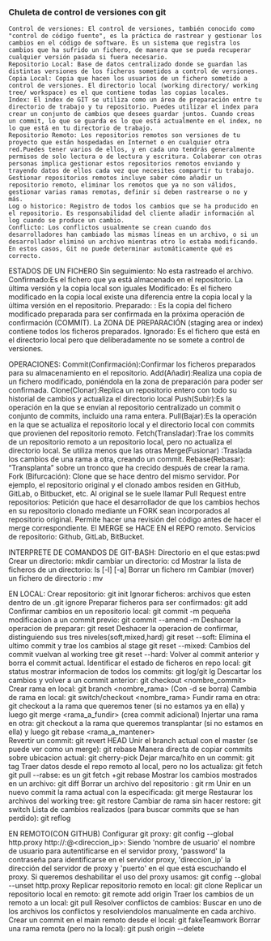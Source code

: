 ### Chuleta de control de versiones con git
	Control de versiones: El control de versiones, también conocido como "control de código fuente", es la práctica de rastrear y gestionar los cambios en el código de software. Es un sistema que registra los cambios que ha sufrido un fichero, de manera que se pueda recuperar cualquier versión pasada si fuera necesario.
	Repositorio Local: Base de datos centralizado donde se guardan las distintas versiones de los ficheros sometidos a control de versiones.
	Copia Local: Copia que hacen los usuarios de un fichero sometido a control de versiones. El directorio local (working directory/ working tree/ workspace) es el que contiene todas las copias locales.
	Index: El index de GIT se utiliza como un área de preparación entre tu directorio de trabajo y tu repositorio. Puedes utilizar el index para crear un conjunto de cambios que desees guardar juntos. Cuando creas un commit, lo que se guarda es lo que está actualmente en el index, no lo que está en tu directorio de trabajo.
	Repositorio Remoto: Los repositorios remotos son versiones de tu proyecto que están hospedadas en Internet o en cualquier otra red.Puedes tener varios de ellos, y en cada uno tendrás generalmente permisos de solo lectura o de lectura y escritura. Colaborar con otras personas implica gestionar estos repositorios remotos enviando y trayendo datos de ellos cada vez que necesites compartir tu trabajo. Gestionar repositorios remotos incluye saber cómo añadir un repositorio remoto, eliminar los remotos que ya no son válidos, gestionar varias ramas remotas, definir si deben rastrearse o no y más. 
	Log o historico: Registro de todos los cambios que se ha producido en el repositorio. Es responsabilidad del cliente añadir información al log cuando se produce un cambio.
	Conflicto: Los conflictos usualmente se crean cuando dos desarrolladores han cambiado las mismas líneas en un archivo, o si un desarrollador eliminó un archivo mientras otro lo estaba modificando. En estos casos, Git no puede determinar automáticamente qué es correcto.

ESTADOS DE UN FICHERO
	Sin seguimiento: No esta rastreado el archivo.
	Confirmado:Es el fichero que ya está almacenado en el repositorio. La última versión y la copia local son iguales
	Modificado: Es el fichero modificado en la copia local existe una diferencia entre la copia local y la última versión en el repositorio.
	Preparado: : Es la copia del fichero modificado preparada para ser confirmada en la próxima operación de confirmación (COMMIT). La ZONA DE PREPARACIÓN (staging area or index) contiene todos los ficheros preparados.
	Ignorado: Es el fichero que está en el directorio local pero que deliberadamente no se somete a control de versiones. 

OPERACIONES:
	Commit(Confirmación):Confirmar los ficheros preparados para su almacenamiento en el repositorio. 
	Add(Añadir):Realiza una copia de un fichero modificado, poniéndola en la zona de preparación para poder ser confirmada.
	Clone(Clonar):Replica un repositorio entero con todo su historial de cambios y actualiza el directorio local
	Push(Subir):Es la operación en la que se envían al repositorio centralizado un commit o conjunto de commits, incluido una rama entera.
	Pull(Bajar):Es la operación en la que se actualiza el repositorio local y el directorio local con commits que provienen del repositorio remoto. 
	Fetch(Transladar):Trae los commits de un repositorio remoto a un repositorio local, pero no actualiza el directorio local. Se utiliza menos que las otras
	Merge(Fusionar) :Traslada los cambios de una rama a otra, creando un commit. 
	Rebase(Rebasar): “Transplanta” sobre un tronco que ha crecido después de crear la rama. 
	Fork (Bifurcación): Clone que se hace dentro del mismo servidor. Por ejemplo, el repositorio original y el clonado ambos residen en GitHub, GitLab, o Bitbucket, etc. Al original se le suele llamar
	Pull Request entre repositorios: Petición que hace el desarrollador de que los cambios hechos en su repositorio clonado mediante un FORK sean incorporados al repositorio original. Permite hacer una revisión del código antes de hacer el merge correspondiente. El MERGE se HACE EN el REPO remoto. 
	Servicios de repositorio: Github, GitLab, BitBucket.

INTERPRETE DE COMANDOS DE GIT-BASH:
	Directorio en el que estas:pwd
	Crear un directorio: mkdir <directorio>
	cambiar un directorio: cd <directorio>
	Mostrar la lista de ficheros de un directorio: ls [-l] [-a]
	Borrar un fichero rm <archivo>
	Cambiar (mover) un fichero de directorio : mv <fuente> <destino>

EN LOCAL:
	Crear repositorio: git init
	Ignorar ficheros: archivos que esten dentro de un .git ignore
	Preparar ficheros para ser confirmados: git add
	Confirmar cambios en un repositorio local: git commit -m <Mensaje>
	pequeña modificacion a un commit previo: git commit --amend -m <Mensaje>
	Deshacer la operacion de preparar: git reset <archivo>
	Deshacer la operacion de confirmar, distinguiendo sus tres niveles(soft,mixed,hard)
	git reset --soft: Elimina el ultimo commit y trae los cambios al stage
	git reset --mixed: Cambios del commit vuelvan al working tree
	git reset --hard: Volver al commit anterior y borra el commit actual.
	Identificar el estado de ficheros en repo local: git status
	mostrar informacion de todos los commits: git log/git lg
	Descartar los cambios y volver a un commit anterior: git checkout <nombre_commit>
	Crear rama en local: git branch <nombre_rama> (Con -d se borra)
	Cambia de rama en local: git switch/checkout <nombre_rama>
	Fundir rama en otra: git checkout a la rama que queremos tener (si no estamos ya en ella) y luego git merge <rama_a_fundir> (crea commit adicional)
	Injertar una rama en otra: git checkout a la rama que queremos transplantar (si no estamos en ella) y luego git rebase <rama_a_mantener>  
	Revertir un commit: git revert HEAD
	Unir el branch actual con el master (se puede ver como un merge): git rebase
	Manera directa de copiar commits sobre ubicacion actual: git cherry-pick <nombrecommit>
	Dejar marca/hito en un commit: git tag
	Traer datos desde el repo remoto al local, pero no los actualiza: git fetch
	git pull --rabse: es un git fetch +git rebase
	Mostrar los cambios mostrados en un archivo: git diff
	Borrar un archivo del repositorio : git rm <archivo>
	Unir en un nuevo commit la rama actual con la especificada: git merge <nombrerama>
	Restaurar los archivos del working tree: git restore
	Cambiar de rama sin hacer restore: git switch
	Lista de cambios realizados (para buscar commits que se han perdido): git reflog
	


EN REMOTO(CON GITHUB)
	Configurar git proxy: git config --global http.proxy http://<nombre de usuario>:<password>@<direccion_ip>:<puerto>
	Siendo 'nombre de usuario' el nombre de usuario para autentificarse en el servidor proxy, 'password' la contraseña para identificarse en el servidor proxy, 'direccion_ip' la dirección del servidor de proxy y 'puerto' en el que está escuchando el proxy.
	Si queremos deshabilitar el uso del proxy usamos:
	git config --global --unset http.proxy
	Replicar repositorio remoto en local: git clone <url>
	Replicar un repositorio local en remoto: git remote add origin <url repositorio>
	Traer los cambios de un remoto a un local: git pull
	Resolver conflictos de cambios: Buscar en uno de los archivos los conflictos y resolviendolos manualmente en cada archivo.
	Crear un commit en el main remoto desde el local: git fakeTeamwork <commit>
	Borrar una rama remota (pero no la local): git push origin --delete <nombrerama>



